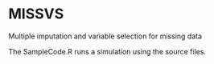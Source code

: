 # MISSVS
Multiple imputation and variable selection for missing data

The SampleCode.R runs a simulation using the source files.
